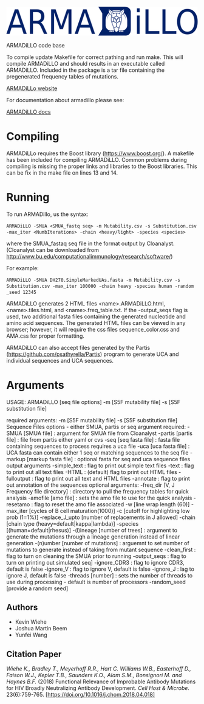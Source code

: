 ![Alt text](logos/logoD.png?raw=true "ARMADiLLO log")

ARMADiLLO code base

To compile update Makefile for correct pathing and run make. This will compile ARMADiLLO and should results in an executable called ARMADiLLO. Included in the package is a tar file containing the pregenerated frequency tables of mutations.


[ARMADiLLo website](https://armadillo.dhvi.duke.edu/)

For documentation about armadillo please see:

[ARMADiLLO docs](https://armadillo-docs.readthedocs.io/en/latest/index.html)

# Compiling
ARMADiLLo requires the Boost library (https://www.boost.org/).
A makefile has been included for compiling ARMADiLLO.  Common problems during compiling is missing the proper links and libraries to the Boost libraries. This can be fix in the make file on lines 13 and 14.

# Running

To run ARMADillo, us the syntax:

```
ARMADiLLO -SMUA <SMUA_fastq seq> -m Mutability.csv -s Substitution.csv -max_iter <NumbIterations> -chain <heavy/light> -species <species>
```
where the SMUA_fastaq seq file in the format output by Cloanalyst. (Cloanalyst can be downloaded from http://www.bu.edu/computationalimmunology/research/software/)

For example:
```
ARMADiLLO -SMUA DH270.SimpleMarkedUAs.fasta -m Mutability.csv -s Substitution.csv -max_iter 100000 -chain heavy -species human -random _seed 12345
```
ARMADiLLO generates 2 HTML files \<name\>.ARMADiLLO.html, \<name\>.tiles.html, and \<name\>.freq_table.txt. If the -output_seqs flag is used, two additional fasta files containing the generated nucleotide and amino acid sequences. The generated HTML files can be viewed in any browser; however, it will require the css files sequence_color.css and AMA.css for proper formatting.

ARMADiLLO can also accept files generated by the Partis (https://github.com/psathyrella/Partis) program to generate UCA and individual sequences and UCA sequences.


# Arguments

USAGE:
	 ARMADiLLO [seq file options] -m [S5F mutability file] -s [S5F substitution file] <opt arguments>

required arguments:
	 -m [S5F mutability file]
	 -s [S5F substitution file]
Sequence Files options - either SMUA, partis or seq argument required:
	 -SMUA [SMUA file] : argument for SMUA file from Cloanalyst
	 -partis [partis file] : file from partis either yaml or cvs
	 -seq [seq fasta file] : fasta file containing sequences to process requires a uca file
	 -uca [uca fasta file] : UCA fasta can contain either 1 seq or matching sequences to the seq file
	 -markup [markup fasta file] : optional fasta for seq and uca sequence files
output arguments
	 -simple_text : flag to print out simple text files
	 -text : flag to print out all text files
	 -HTML : (default) flag to print out HTML files
	 -fulloutput : flag to print out all text and HTML files
	 -annotate : flag to print out annotation of the sequences
optional arguments:
	 -freq_dir [V, J Frequency file directory] : directory to pull the frequency tables for quick analysis
	 -amofile [amo file] : sets the amo file to use for the quick analysis
	 -resetamo   : flag to reset the amo file associated
	 -w [line wrap length (60)]
	 -max_iter [cycles of B cell maturation(1000)]
	 -c [cutoff for highlighting low prob (1=1%)]
	 -replace_J_upto [number of replacements in J allowed]
	 -chain [chain type (heavy=default|kappa|lambda)]
	 -species [(human=default|rhesus)]
	 -(l)ineage [number of trees] : argument to generate the mutations through a lineage generation instead of linear generation
	 -(n)umber [number of mutations] : arguemnt to set number of mutations to generate instead of taking from mutant sequence
	 -clean_first : flag to turn on cleaning the SMUA prior to running
	 -output_seqs : flag to turn on printing out simulated seq]
	 -ignore_CDR3 : flag to ignore CDR3, default is false
	 -ignore_V    : flag to ignore V, default is false
	 -ignore_J    : lag to ignore J, default is false
	 -threads [number] : sets the number of threads to use during processing - default is number of processors
	 -random_seed [provide a random seed]
	 


## Authors

* Kevin Wiehe
* Joshua Martin Beem
* Yunfei Wang

## Citation Paper

*Wiehe K., Bradley T., Meyerhoff R.R., Hart C. Williams W.B., Easterhoff D., Faison W.J., Kepler T.B., Saunders K.O., Alam S.M., Bonsignori M. and Haynes B.F.* (2018) Functional Relevance of Improbable Antibody Mutations for HIV Broadly Neutralizing Antibody Development. *Cell Host & Microbe*. 23(6):759-765.
[https://doi.org/10.1016/j.chom.2018.04.018]
